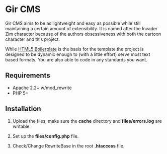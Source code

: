 # Gir CMS

Gir CMS aims to be as lightweight and easy as possible while still maintaining a
certain amount of extensibility. It is named after the Invader Zim character
because of the authors obsessiveness with both the cartoon character and this
project.

While [HTML5 Boilerplate][html5boilerplate] is the basis for the template the
project is designed to be dynamic enough to (with a little effort) serve most
text based formats. You are also able to code in any standards you want.

## Requirements

* Apache 2.2+ w/mod_rewrite
* PHP 5+

## Installation

1. Upload the files, make sure the **cache** directory and **files/errors.log**
are writable.

2. Set up the **files/config.php** file.

3. Check/Change RewriteBase in the root **.htaccess** file.

[html5boilerplate]: http://html5boilerplate.com